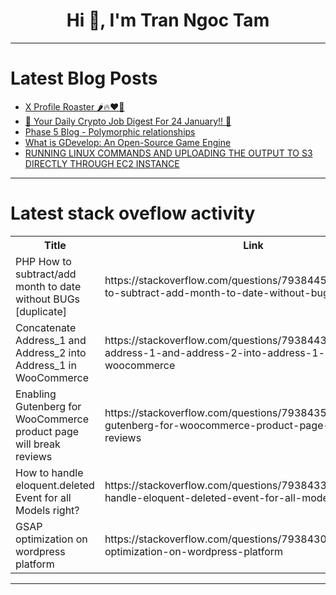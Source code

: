 <h1 align="center">Hi 👋, I'm Tran Ngoc Tam</h1>

---

# Latest Blog Posts 
<!-- BLOG-POST-LIST:START -->
- [X Profile Roaster 🌶️🔥❤️‍🔥](https://dev.to/divya4879/x-profile-roaster-1ca0)
- [🚀 Your Daily Crypto Job Digest For 24 January!! 🚀](https://dev.to/web3hires/your-daily-crypto-job-digest-for-24-january-3fcf)
- [Phase 5 Blog - Polymorphic relationships](https://dev.to/jajaninnin/phase-5-blog-polymorphic-relationships-3c8n)
- [What is GDevelop: An Open-Source Game Engine](https://dev.to/codeparrot/what-is-gdevelop-an-open-source-game-engine-15k3)
- [RUNNING LINUX COMMANDS AND UPLOADING THE OUTPUT TO S3 DIRECTLY THROUGH EC2 INSTANCE](https://dev.to/dhanya_ravi/running-linux-commands-and-uploading-the-output-to-s3-directly-through-ec2-instance-1pkl)
<!-- BLOG-POST-LIST:END -->

---

# Latest stack oveflow activity
<table>
  <tr><th>Title</th><th>Link</th></tr>
  <!-- STACKOVERFLOW:START --><tr><td>PHP How to subtract/add month to date without BUGs [duplicate]</td><td>https://stackoverflow.com/questions/79384451/php-how-to-subtract-add-month-to-date-without-bugs</td></tr><tr><td>Concatenate Address_1 and Address_2 into Address_1 in WooCommerce</td><td>https://stackoverflow.com/questions/79384434/concatenate-address-1-and-address-2-into-address-1-in-woocommerce</td></tr><tr><td>Enabling Gutenberg for WooCommerce product page will break reviews</td><td>https://stackoverflow.com/questions/79384358/enabling-gutenberg-for-woocommerce-product-page-will-break-reviews</td></tr><tr><td>How to handle eloquent.deleted Event for all Models right?</td><td>https://stackoverflow.com/questions/79384334/how-to-handle-eloquent-deleted-event-for-all-models-right</td></tr><tr><td>GSAP optimization on wordpress platform</td><td>https://stackoverflow.com/questions/79384308/gsap-optimization-on-wordpress-platform</td></tr><!-- STACKOVERFLOW:END -->
</table>

---


